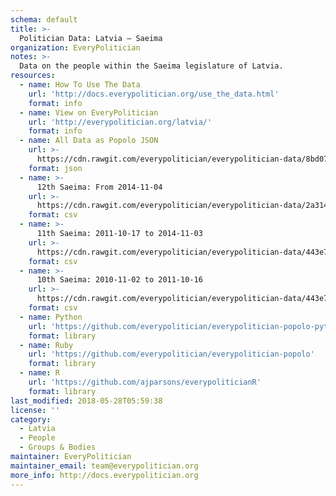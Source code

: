 ```yaml
---
schema: default
title: >-
  Politician Data: Latvia — Saeima
organization: EveryPolitician
notes: >-
  Data on the people within the Saeima legislature of Latvia.
resources:
  - name: How To Use The Data
    url: 'http://docs.everypolitician.org/use_the_data.html'
    format: info
  - name: View on EveryPolitician
    url: 'http://everypolitician.org/latvia/'
    format: info
  - name: All Data as Popolo JSON
    url: >-
      https://cdn.rawgit.com/everypolitician/everypolitician-data/8bd07cadefe9c003aa466eabcf157f1bbf24b741/data/Latvia/Saeima/ep-popolo-v1.0.json
    format: json
  - name: >-
      12th Saeima: From 2014-11-04
    url: >-
      https://cdn.rawgit.com/everypolitician/everypolitician-data/2a314e8e53424361821ebebd74e11f4cea271908/data/Latvia/Saeima/term-12.csv
    format: csv
  - name: >-
      11th Saeima: 2011-10-17 to 2014-11-03
    url: >-
      https://cdn.rawgit.com/everypolitician/everypolitician-data/443e78612fa840423f4845d6ad5497250dd6f6c3/data/Latvia/Saeima/term-11.csv
    format: csv
  - name: >-
      10th Saeima: 2010-11-02 to 2011-10-16
    url: >-
      https://cdn.rawgit.com/everypolitician/everypolitician-data/443e78612fa840423f4845d6ad5497250dd6f6c3/data/Latvia/Saeima/term-10.csv
    format: csv
  - name: Python
    url: 'https://github.com/everypolitician/everypolitician-popolo-python'
    format: library
  - name: Ruby
    url: 'https://github.com/everypolitician/everypolitician-popolo'
    format: library
  - name: R
    url: 'https://github.com/ajparsons/everypoliticianR'
    format: library
last_modified: 2018-05-28T05:59:38
license: ''
category:
  - Latvia
  - People
  - Groups & Bodies
maintainer: EveryPolitician
maintainer_email: team@everypolitician.org
more_info: http://docs.everypolitician.org
---
```

